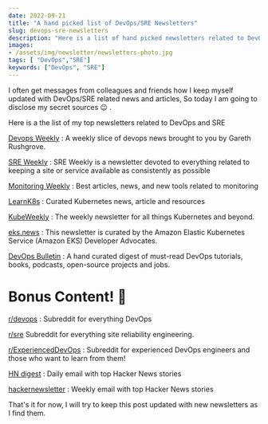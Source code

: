 ```yaml
---
date: 2022-09-21
title: "A hand picked list of DevOps/SRE Newsletters"
slug: devops-sre-newsletters
description: "Here is a list of hand picked newsletters related to DevOps and SRE "
images:
- /assets/img/newsletter/newsletters-photo.jpg
tags: [ "DevOps","SRE"]
keywords: ["DevOps", "SRE"]
---
```

I often get messages from colleagues and friends how I keep myself updated with DevOps/SRE related news and articles, So today I am going to disclose my secret sources :wink: .

Here is a the list of my top  newsletters related to DevOps and SRE 

[Devops Weekly](https://www.devopsweekly.com/) :  A weekly slice of devops news brought to you by Gareth Rushgrove.

[SRE Weekly](https://sreweekly.com/) : SRE Weekly is a newsletter devoted to everything related to keeping a site or service available as consistently as possible

[Monitoring Weekly](https://monitoring.love/) :  Best articles, news, and new tools related to monitoring

[LearnK8s](https://learnk8s.io/newsletter) : Curated Kubernetes news, article and resources

[KubeWeekly](https://www.cncf.io/kubeweekly/) : The weekly newsletter for all things Kubernetes and beyond. 

[eks.news](https://eks.news/) : This newsletter is curated by the Amazon Elastic Kubernetes Service (Amazon EKS) Developer Advocates.

[DevOps Bulletin](https://www.devopsbulletin.com/)  : A hand curated digest of must-read DevOps tutorials, books, podcasts, open-source projects and jobs.

# Bonus Content! :raised_hands:

[r/devops](https://www.reddit.com/r/devops/) :  Subreddit for everything DevOps

[r/sre](https://www.reddit.com/r/sre/) Subreddit for everything site reliability engineering.

[r/ExperiencedDevOps](https://www.reddit.com/r/ExperiencedDevOps/) : Subreddit for experienced DevOps engineers and those who want to learn from them!

[HN digest](https://www.hndigest.com/) : Daily email with top Hacker News stories 

[hackernewsletter](https://hackernewsletter.com/) : Weekly email with top Hacker News stories

That's it for now, I will try to keep this post updated with new newsletters as I find them.
